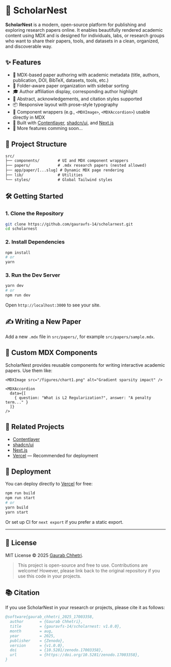 # 🧠 ScholarNest

**ScholarNest** is a modern, open-source platform for publishing and exploring research papers online. It enables beautifully rendered academic content using MDX and is designed for individuals, labs, or research groups who want to share their papers, tools, and datasets in a clean, organized, and discoverable way.

## ✨ Features

- 📝 MDX-based paper authoring with academic metadata (title, authors, publication, DOI, BibTeX, datasets, tools, etc.)
- 📁 Folder-aware paper organization with sidebar sorting
- 🎓 Author affiliation display, corresponding author highlight
- 📄 Abstract, acknowledgements, and citation styles supported
- 📦 Responsive layout with prose-style typography
- 🧩 Component wrappers (e.g., `<MDXImage>`, `<MDXAccordion>`) usable directly in MDX
- 🧠 Built with [Contentlayer](https://contentlayer.dev/), [shadcn/ui](https://ui.shadcn.com/), and [Next.js](https://nextjs.org/)
- 🚀 More features comming soon...

## 📂 Project Structure

```txt
src/
├── components/        # UI and MDX component wrappers
├── papers/            # .mdx research papers (nested allowed)
├── app/paper/[...slug] # Dynamic MDX page rendering
├── lib/               # Utilities
└── styles/            # Global Tailwind styles
````

## 🛠️ Getting Started

### 1. Clone the Repository

```bash
git clone https://github.com/gauravfs-14/scholarnest.git
cd scholarnest
```

### 2. Install Dependencies

```bash
npm install
# or
yarn
```

### 3. Run the Dev Server

```bash
yarn dev
# or
npm run dev
```

Open `http://localhost:3000` to see your site.

## ✍️ Writing a New Paper

Add a new `.mdx` file in `src/papers/`, for example `src/papers/sample.mdx`.

## 🧩 Custom MDX Components

ScholarNest provides reusable components for writing interactive academic papers. Use them like:

```mdx
<MDXImage src="/figures/chart1.png" alt="Gradient sparsity impact" />

<MDXAccordion
  data={[
    { question: "What is L2 Regularization?", answer: "A penalty term..." }
  ]}
/>
```

## 🔗 Related Projects

* [Contentlayer](https://contentlayer.dev/)
* [shadcn/ui](https://ui.shadcn.com/)
* [Next.js](https://nextjs.org/)
* [Vercel](https://vercel.com/) — Recommended for deployment

## 🚀 Deployment

You can deploy directly to [Vercel](https://vercel.com/) for free:

```bash
npm run build
npm run start
# or
yarn build
yarn start
```

Or set up CI for `next export` if you prefer a static export.

---

## 📜 License

MIT License © 2025 [Gaurab Chhetri](https://gaurabchhetri.com.np).

> This project is open-source and free to use. Contributions are welcome! However, please link back to the original repository if you use this code in your projects.

## 📚 Citation

If you use ScholarNest in your research or projects, please cite it as follows:

```bibtex
@software{gaurab_chhetri_2025_17003358,
  author       = {Gaurab Chhetri},
  title        = {gauravfs-14/scholarnest: v1.0.0},
  month        = aug,
  year         = 2025,
  publisher    = {Zenodo},
  version      = {v1.0.0},
  doi          = {10.5281/zenodo.17003358},
  url          = {https://doi.org/10.5281/zenodo.17003358},
}
```
